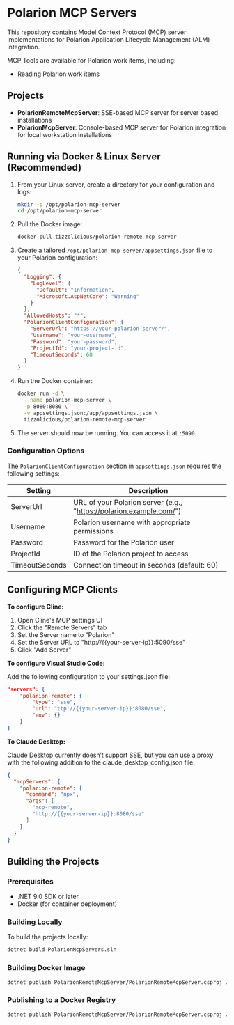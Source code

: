 # Polarion MCP Servers

This repository contains Model Context Protocol (MCP) server implementations for Polarion Application Lifecycle Management (ALM) integration.

MCP Tools are available for Polarion work items, including:

- Reading Polarion work items

## Projects

- **PolarionRemoteMcpServer**: SSE-based MCP server for server based installations
- **PolarionMcpServer**: Console-based MCP server for Polarion integration for local workstation installations

## Running via Docker & Linux Server (Recommended)

1. From your Linux server, create a directory for your configuration and logs:

   ```bash
   mkdir -p /opt/polarion-mcp-server
   cd /opt/polarion-mcp-server
   ```

1. Pull the Docker image:

   ```bash
   docker pull tizzolicious/polarion-remote-mcp-server
   ```

1. Create a tailored `/opt/polarion-mcp-server/appsettings.json` file to your Polarion configuration:

   ```json
   {
     "Logging": {
       "LogLevel": {
         "Default": "Information",
         "Microsoft.AspNetCore": "Warning"
       }
     },
     "AllowedHosts": "*",
     "PolarionClientConfiguration": {
       "ServerUrl": "https://your-polarion-server/",
       "Username": "your-username",
       "Password": "your-password",
       "ProjectId": "your-project-id",
       "TimeoutSeconds": 60
     }
   }
   ```

1. Run the Docker container:

   ```bash
   docker run -d \
     --name polarion-mcp-server \
     -p 8080:8080 \
     -v appsettings.json:/app/appsettings.json \
     tizzolicious/polarion-remote-mcp-server
   ```

1. The server should now be running. You can access it at `:5090`.

### Configuration Options

The `PolarionClientConfiguration` section in `appsettings.json` requires the following settings:

| Setting | Description |
|---------|-------------|
| ServerUrl | URL of your Polarion server (e.g., "https://polarion.example.com/") |
| Username | Polarion username with appropriate permissions |
| Password | Password for the Polarion user |
| ProjectId | ID of the Polarion project to access |
| TimeoutSeconds | Connection timeout in seconds (default: 60) |

## Configuring MCP Clients

**To configure Cline:**

1. Open Cline's MCP settings UI
1. Click the "Remote Servers" tab
1. Set the Server name to "Polarion"
1. Set the Server URL to "http://{{your-server-ip}}:5090/sse"
1. Click "Add Server"

**To configure Visual Studio Code:**

Add the following configuration to your settings.json file:

```json
"servers": {
    "polarion-remote": {
        "type": "sse",
        "url": "ttp://{{your-server-ip}}:8080/sse",
        "env": {}
    }    
}
```

**To Claude Desktop:**

Claude Desktop currently doesn’t support SSE, but you can use a proxy with the following addition to the claude_desktop_config.json file:

```json
{
  "mcpServers": {
    "polarion-remote": {
      "command": "npx",
      "args": [
        "mcp-remote",
        "http://{{your-server-ip}}:8080/sse"
      ]
    }
  }
}
```

## Building the Projects

### Prerequisites

- .NET 9.0 SDK or later
- Docker (for container deployment)

### Building Locally

To build the projects locally:

```bash
dotnet build PolarionMcpServers.sln
```

### Building Docker Image

```bash
dotnet publish PolarionRemoteMcpServer/PolarionRemoteMcpServer.csproj /t:PublishContainer
```

### Publishing to a Docker Registry

```bash
dotnet publish PolarionRemoteMcpServer/PolarionRemoteMcpServer.csproj /t:PublishContainer -p ContainerRegistry=your-registery
```

